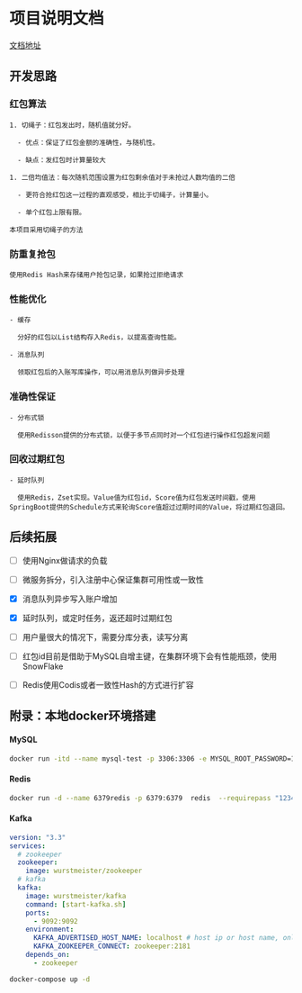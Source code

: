 # 项目说明文档

[文档地址](https://www.wolai.com/zywy/6JJ2ZFWLH1tLet2AEBxPAb?theme=light)

## 开发思路

### 红包算法

    1. 切绳子：红包发出时，随机值就分好。

      - 优点：保证了红包金额的准确性，与随机性。

      - 缺点：发红包时计算量较大

    1. 二倍均值法：每次随机范围设置为红包剩余值对于未抢过人数均值的二倍

      - 更符合抢红包这一过程的直观感受，相比于切绳子，计算量小。

      - 单个红包上限有限。

    本项目采用切绳子的方法

### 防重复抢包

    使用Redis Hash来存储用户抢包记录，如果抢过拒绝请求 

### 性能优化

    - 缓存

      分好的红包以List结构存入Redis，以提高查询性能。

    - 消息队列

      领取红包后的入账写库操作，可以用消息队列做异步处理

### 准确性保证

    - 分布式锁

      使用Redisson提供的分布式锁，以便于多节点同时对一个红包进行操作红包超发问题

### 回收过期红包

    - 延时队列

      使用Redis，Zset实现。Value值为红包id，Score值为红包发送时间戳，使用SpringBoot提供的Schedule方式来轮询Score值超过过期时间的Value，将过期红包退回。



## 后续拓展

- [ ] 使用Nginx做请求的负载

- [ ]  微服务拆分，引入注册中心保证集群可用性或一致性

- [x] 消息队列异步写入账户增加

- [x] 延时队列，或定时任务，返还超时过期红包

- [ ] 用户量很大的情况下，需要分库分表，读写分离

- [ ] 红包id目前是借助于MySQL自增主键，在集群环境下会有性能瓶颈，使用SnowFlake

- [ ] Redis使用Codis或者一致性Hash的方式进行扩容





## 附录：本地docker环境搭建

#### MySQL

```Bash
docker run -itd --name mysql-test -p 3306:3306 -e MYSQL_ROOT_PASSWORD=123456 mysql
```

#### Redis

```Bash
docker run -d --name 6379redis -p 6379:6379  redis  --requirepass "123456"
```

#### Kafka

```YAML
version: "3.3"
services:
  # zookeeper
  zookeeper:
    image: wurstmeister/zookeeper
  # kafka
  kafka:
    image: wurstmeister/kafka
    command: [start-kafka.sh]
    ports:
      - 9092:9092
    environment:
      KAFKA_ADVERTISED_HOST_NAME: localhost # host ip or host name, only for one brokers
      KAFKA_ZOOKEEPER_CONNECT: zookeeper:2181
    depends_on:
      - zookeeper
```

```Bash
docker-compose up -d
```




